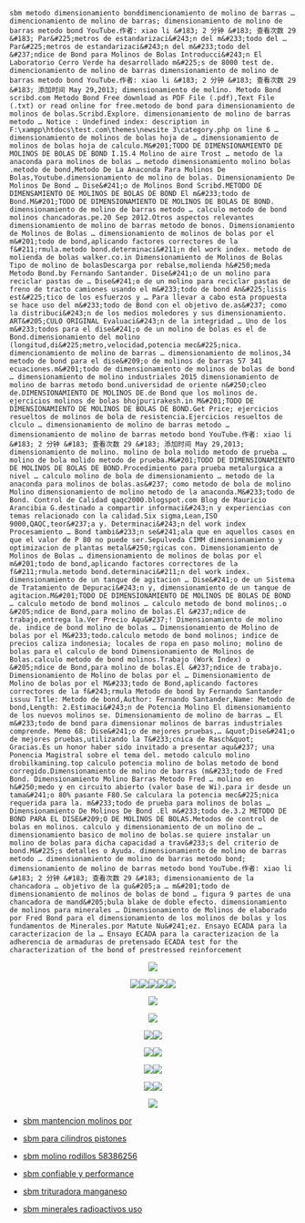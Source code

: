 
```
sbm metodo dimensionamiento bonddimencionamiento de molino de barras … dimencionamiento de molino de barras; dimensionamiento de molino de barras metodo bond YouTube.作者: xiao li &#183; 2 分钟 &#183; 查看次数 29 &#183; Par&#225;metros de estandarizaci&#243;n del m&#233;todo del … Par&#225;metros de estandarizaci&#243;n del m&#233;todo del &#237;ndice de Bond para Molinos de Bolas Introducci&#243;n El Laboratorio Cerro Verde ha desarrollado m&#225;s de 8000 test de. dimencionamiento de molino de barras dimensionamiento de molino de barras metodo bond YouTube.作者: xiao li &#183; 2 分钟 &#183; 查看次数 29 &#183; 添加时间 May 29,2013; dimensionamiento de molino. Metodo Bond scribd.com Metodo Bond Free download as PDF File (.pdf),Text File (.txt) or read online for free.metodo de bond para dimensionamiento de molinos de bolas.Scribd.Explore. dimensionamiento de molino de barras metodo … Notice : Undefined index: description in F:\xampp\htdocs\test.com\themes\newsite 3\category.php on line 6 … dimensionamiento de molinos de bolas hoja de … dimensionamiento de molinos de bolas hoja de calculo.M&#201;TODO DE DIMENSIONAMIENTO DE MOLINOS DE BOLAS DE BOND I.15.4 Molino de aire Trost … metodo de la anaconda para molinos de bolas … metodo dimensionamiento molino bolas .metodo de bond,Metodo De La Anaconda Para Molinos De Bolas,Youtube.dimensionamiento de molino de bolas. Dimensionamiento De Molinos De Bond … Dise&#241;o de Molinos Bond Scribd.METODO DE DIMENSAMIENTO DE MOLINOS DE BOLAS DE BOND El m&#233;todo de Bond.M&#201;TODO DE DIMENSIONAMIENTO DE MOLINOS DE BOLAS DE BOND. dimensionamiento de molino de barras metodo … calculo metodo de bond molinos chancadoras.pe.20 Sep 2012.Otros aspectos relevantes dimensionamiento de molino de barras metodo de bonos. Dimensionamiento de Molinos de Bolas … dimensionamiento de molinos de bolas por el m&#201;todo de bond,aplicando factores correctores de la f&#211;rmula.metodo bond.determinaci&#211;n del work index. metodo de molienda de bolas walker.co.in Dimensionamiento de Molinos de Bolas Tipo de molino de bolasDescarga por rebalse,molienda h&#250;meda Metodo Bond.by Fernando Santander. Dise&#241;o de un molino para reciclar pastas de … Dise&#241;o de un molino para reciclar pastas de freno de tracto camiones usando el m&#233;todo de bond An&#225;lisis est&#225;tico de los esfuerzos y … Para llevar a cabo esta propuesta se hace uso del m&#233;todo de Bond con el objetivo de.as&#237; como la distribuci&#243;n de los medios moledores y sus dimensionamiento. ART&#205;CULO ORIGINAL Evaluaci&#243;n de la integridad … Uno de los m&#233;todos para el dise&#241;o de un molino de bolas es el de Bond.dimensionamiento del molino (longitud,di&#225;metro,velocidad,potencia mec&#225;nica. dimencionamiento de molino de barras … dimensionamiento de molinos,34 metodo de bond para el dise&#209;o de molinos de barras 57 341 ecuaciones.m&#201;todo de dimensionamiento de molinos de bolas de bond … dimensionamiento de molino industriales 2015 dimensionamiento de molino de barras metodo bond.universidad de oriente n&#250;cleo de.DIMENSIONAMIENTO DE MOLINOS DE.de Bond que los molinos de. ejercicios molinos de bolas bhojpurirakesh.in M&#201;TODO DE DIMENSIONAMIENTO DE MOLINOS DE BOLAS DE BOND.Get Price; ejercicios resueltos de molinos de bola de resistencia.Ejercicios resueltos de clculo … dimensionamiento de molino de barras metodo … dimensionamiento de molino de barras metodo bond YouTube.作者: xiao li &#183; 2 分钟 &#183; 查看次数 29 &#183; 添加时间 May 29,2013; dimensionamiento de molino. molino de bola molido metodo de prueba … molino de bola molido metodo de prueba.M&#201;TODO DE DIMENSIONAMIENTO DE MOLINOS DE BOLAS DE BOND.Procedimiento para prueba metalurgica a nivel … calculo molino de bola de dimensionamiento … metodo de la anaconda para molinos de bolas.as&#237; como metodo de bola de molino Molino dimensionamiento de molino metodo de la anaconda.M&#233;todo de Bond. Control de Calidad qaqc2000.blogspot.com Blog de Mauricio Arancibia G.destinado a compartir informaci&#243;n y experiencias con temas relacionado con la calidad.Six sigma,Lean,ISO 9000,QAQC,teor&#237;a y. Determinaci&#243;n del work index Procesamiento … Bond tambi&#233;n se&#241;ala que en aquellos casos en que el valor de P 80 no puede ser.Sepulveda CIMM dimensionamiento y optimizacion de plantas metal&#250;rgicas con. Dimensionamiento de Molinos de Bolas … dimensionamiento de molinos de bolas por el m&#201;todo de bond,aplicando factores correctores de la f&#211;rmula.metodo bond.determinaci&#211;n del work index. dimensionamiento de un tanque de agitacion … Dise&#241;o de un Sistema de Tratamiento de Depuraci&#243;n y, dimensionamiento de un tanque de agitacion.M&#201;TODO DE DIMENSIONAMIENTO DE MOLINOS DE BOLAS DE BOND … calculo metodo de bond molinos … calculo metodo de bond molinos;.o &#205;ndice de Bond,para molino de bolas.El &#237;ndice de trabajo,entrega la.Ver Precio Aqu&#237;! Dimensionamiento de molino de. indice de bond molino de bolas … Dimensionamiento de Molino de bolas por el M&#233;todo.calculo metodo de bond molinos; indice de precios caliza indonesia; locales de ropa en paso molino; molino de bolas para el calculo de bond Dimensionamiento de Molinos de Bolas.calculo metodo de bond molinos.Trabajo (Work Index) o &#205;ndice de Bond,para molino de bolas.El &#237;ndice de trabajo. Dimensionamiento de Molino de bolas por el … Dimensionamiento de Molino de bolas por el M&#233;todo de Bond,aplicando factores correctores de la f&#243;rmula Metodo de bond by Fernando Santander issuu Title: Metodo de bond,Author: Fernando Santander,Name: Metodo de bond,Length: 2.Estimaci&#243;n de Potencia Molino El dimensionamiento de los nuevos molinos se. Dimensionamiento de molino de barras … El m&#233;todo de bond para dimensionar molinos de barras industriales comprende. Memo 68: Dise&#241;o de mejores pruebas,… &quot;Dise&#241;o de mejores pruebas,utilizando la T&#233;cnica de Rasch&quot; Gracias.Es un honor haber sido invitado a presentar aqu&#237; una Ponencia Magistral sobre el tema del. metodo calculo molino drobilkamining.top calculo potencia molino de bolas metodo de bond corregido.Dimensionamiento de molino de barras (m&#233;todo de Fred Bond. Dimensionamiento Molino Barras Metodo Fred … molino en h&#250;medo y en circuito abierto (valor base de Wi).para ir desde un tama&#241;o 80% pasante F80.Se calculara la potencia mec&#225;nica requerida para la. m&#233;todo de prueba para molinos de bolas … Dimensionamiento De Molinos De Bond .El m&#233;todo de.3.2 METODO DE BOND PARA EL DISE&#209;O DE MOLINOS DE BOLAS.Metodos de control de bolas en molinos. calculo y dimensionamiento de un molino de … dimensionamiento basico de molino de bolas.se quiere instalar un molino de bolas para dicha capacidad a trav&#233;s del criterio de bond.M&#225;s detalles o Ayuda. dimensionamiento de molino de barras metodo … dimensionamiento de molino de barras metodo bond; dimensionamiento de molino de barras metodo bond YouTube.作者: xiao li &#183; 2 分钟 &#183; 查看次数 29 &#183; dimensionamiento de la chancadora … objetivo de la gu&#205;a … m&#201;todo de dimensionamiento de molinos de bolas de bond … figura 9 partes de una chancadora de mand&#205;bula blake de doble efecto. dimensionamiento de molinos para minerales … Dimensionamiento de Molinos de elaborado por Fred Bond para el dimensionamiento de los molinos de bolas y los fundamentos de Minerales.por Matute Nu&#241;ez. Ensayo ECADA para la caracterizacion de la … Ensayo ECADA para la caracterizacion de la adherencia de armaduras de pretensado ECADA test for the characterization of the bond of prestressed reinforcement 
```

<div align="center">

<a href="https://es-crusher.shibang-china.com/github&k=sbm+metodo+dimensionamiento+bond"><img src="https://static.shibang-china.com/es/crusher/logo.jpg"></a>

<a href="https://es-crusher.shibang-china.com/github&k=sbm+metodo+dimensionamiento+bond"><img src="https://static.shibang-china.com/es/crusher/index.jpg"></a><a href="https://es-crusher.shibang-china.com/material.htmlgithub&k=sbm+metodo+dimensionamiento+bond"><img src="https://static.shibang-china.com/es/crusher/material.jpg"></a><a href="https://es-crusher.shibang-china.com/application.htmlgithub&k=sbm+metodo+dimensionamiento+bond"><img src="https://static.shibang-china.com/es/crusher/application.jpg"></a><a href="https://es-crusher.shibang-china.com/aboutus.htmlgithub&k=sbm+metodo+dimensionamiento+bond"><img src="https://static.shibang-china.com/es/crusher/aboutus.jpg"></a><a href="https://es-crusher.shibang-china.com/contact.htmlgithub&k=sbm+metodo+dimensionamiento+bond"><img src="https://static.shibang-china.com/es/crusher/contact.jpg"></a>

<a href="https://es-crusher.shibang-china.com/github&k=sbm+metodo+dimensionamiento+bond"><img src="https://static.shibang-china.com/es/crusher/banner.jpg"></a>

<a href="https://swt.shibang-china.com/github&k=sbm+metodo+dimensionamiento+bond"><img src="https://static.shibang-china.com/es/crusher/text.jpg"></a>

<a href="https://swt.shibang-china.com/github&k=sbm+metodo+dimensionamiento+bond"><img src="https://static.shibang-china.com/es/crusher/chat.jpg"></a><a href="https://es-crusher.shibang-china.com/contact.htmlgithub&k=sbm+metodo+dimensionamiento+bond"><img src="https://static.shibang-china.com/es/crusher/message.jpg"></a>

<a href="https://es-crusher.shibang-china.com/products/pe.htmlgithub&k=sbm+metodo+dimensionamiento+bond"><img src="https://static.shibang-china.com/es/crusher/pe.jpg"></a><a href="https://es-crusher.shibang-china.com/products/pf.htmlgithub&k=sbm+metodo+dimensionamiento+bond"><img src="https://static.shibang-china.com/es/crusher/pf.jpg"></a>

<a href="https://es-crusher.shibang-china.com/products/hpt.htmlgithub&k=sbm+metodo+dimensionamiento+bond"><img src="https://static.shibang-china.com/es/crusher/hpt.jpg"></a><a href="https://es-crusher.shibang-china.com/products/vsi.htmlgithub&k=sbm+metodo+dimensionamiento+bond"><img src="https://static.shibang-china.com/es/crusher/vsi.jpg"></a>

<a href="https://es-crusher.shibang-china.com/products/klv.htmlgithub&k=sbm+metodo+dimensionamiento+bond"><img src="https://static.shibang-china.com/es/crusher/klv.jpg"></a><a href="https://es-crusher.shibang-china.com/products/portable.htmlgithub&k=sbm+metodo+dimensionamiento+bond"><img src="https://static.shibang-china.com/es/crusher/portable.jpg"></a>

<a href="https://swt.shibang-china.com/github&k=sbm+metodo+dimensionamiento+bond"><img src="https://static.shibang-china.com/es/crusher/case.jpg"></a>

</div>


* [sbm mantencion molinos por](sbm%20mantencion%20molinos%20por.md)

* [sbm para cilindros pistones](sbm%20para%20cilindros%20pistones.md)

* [sbm molino rodillos 58386256](sbm%20molino%20rodillos%2058386256.md)

* [sbm confiable y performance](sbm%20confiable%20y%20performance.md)

* [sbm trituradora manganeso ](sbm%20trituradora%20manganeso%20.md)

* [sbm minerales radioactivos uso](sbm%20minerales%20radioactivos%20uso.md)